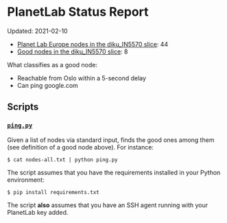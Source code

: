 # PlanetLab Status Report

Updated: 2021-02-10

  * [Planet Lab Europe nodes in the diku_IN5570 slice](nodes-ple.txt): 44
  * [Good nodes in the diku_IN5570 slice](nodes-good.txt): 8

What classifies as a good node:

  * Reachable from Oslo within a 5-second delay
  * Can ping google.com

## Scripts

### [`ping.py`](ping.py)

Given a list of nodes via standard input, finds the good ones among
them (see definition of a good node above). For instance:

```
$ cat nodes-all.txt | python ping.py
```

The script assumes that you have the requirements installed in your
Python environment:

```
$ pip install requirements.txt
```

The script **also** assumes that you have an SSH agent running with
your PlanetLab key added.
